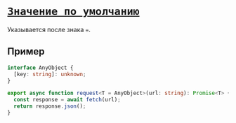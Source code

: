 # [`Значение по умолчанию`](../index.md)

Указывается после знака `=`.

## Пример

```ts
interface AnyObject {
  [key: string]: unknown;
}

export async function request<T = AnyObject>(url: string): Promise<T> {
  const response = await fetch(url);
  return response.json();
}
```
